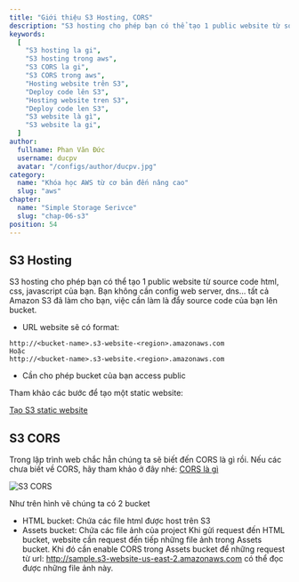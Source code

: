 ```yaml
---
title: "Giới thiệu S3 Hosting, CORS"
description: "S3 hosting cho phép bạn có thể tạo 1 public website từ source code html, css, javascript của bạn. Bạn không cần config web server, dns... tất cả Amazon S3 đã làm cho bạn, việc cần làm là đẩy source code của bạn lên bucket."
keywords:
  [
    "S3 hosting la gi",
    "S3 hosting trong aws",
    "S3 CORS la gi",
    "S3 CORS trong aws",
    "Hosting website trên S3",
    "Deploy code lên S3",
    "Hosting website tren S3",
    "Deploy code len S3",
    "S3 website là gì",
    "S3 website la gi",
  ]
author:
  fullname: Phan Văn Đức
  username: ducpv
  avatar: "/configs/author/ducpv.jpg"
category:
  name: "Khóa học AWS từ cơ bản đến nâng cao"
  slug: "aws"
chapter:
  name: "Simple Storage Serivce"
  slug: "chap-06-s3"
position: 54
---
```


## S3 Hosting

S3 hosting cho phép bạn có thể tạo 1 public website từ source code html, css, javascript của bạn. Bạn không cần config web server, dns... tất cả Amazon S3 đã làm cho bạn, việc cần làm là đẩy source code của bạn lên bucket.

- URL website sẽ có format:

```
http://<bucket-name>.s3-website-<region>.amazonaws.com
Hoặc
http://<bucket-name>.s3-website.<region>.amazonaws.com
```

- Cần cho phép bucket của bạn access public

Tham khảo các bước để tạo một static website:

[Tạo S3 static website](https://www.sqlshack.com/launch-a-static-website-using-aws-s3-buckets/)

## S3 CORS

Trong lập trình web chắc hẳn chúng ta sẽ biết đến CORS là gì rồi. Nếu các chưa biết về CORS, hãy tham khảo ở đây nhé: [CORS là gì](https://viblo.asia/p/cors-la-gi-Qbq5Q0j3lD8)

![S3 CORS](https://user-images.githubusercontent.com/29729545/147963279-d4fc596c-ee8b-4ae9-a54d-c2d902ca49b8.png)

Như trên hình vẽ chúng ta có 2 bucket

- HTML bucket: Chứa các file html được host trên S3
- Assets bucket: Chứa các file ảnh của project Khi gửi request đến HTML bucket, website cần request đến tiếp những file ảnh trong Assets bucket. Khi đó cần enable CORS trong Assets bucket để những request từ url: http://sample.s3-website-us-east-2.amazonaws.com có thể đọc được những file ảnh này.
